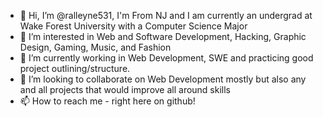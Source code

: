 - 👋 Hi, I’m @ralleyne531, I'm From NJ and I am currently an undergrad at Wake Forest University with a Computer Science Major
- 👀 I’m interested in Web and Software Development, Hacking, Graphic Design, Gaming, Music, and Fashion
- 🌱 I’m currently working in Web Development, SWE and practicing good project outlining/structure.
- 💞️ I’m looking to collaborate on Web Development mostly but also any and all projects that would improve all around skills
- 📫 How to reach me - right here on github! 

<!---
ralleyne531/ralleyne531 is a ✨ special ✨ repository because its `README.md` (this file) appears on your GitHub profile.
You can click the Preview link to take a look at your changes.
--->
